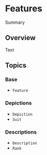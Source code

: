 # Features

<!--@START_MENU_TOKEN@-->Summary<!--@END_MENU_TOKEN@-->

## Overview

<!--@START_MENU_TOKEN@-->Text<!--@END_MENU_TOKEN@-->

## Topics

### Base

- ``Feature``

### Depictions

- ``Depiction``
- ``Suit``

### Descriptions

- ``Description``
- ``Rank``
